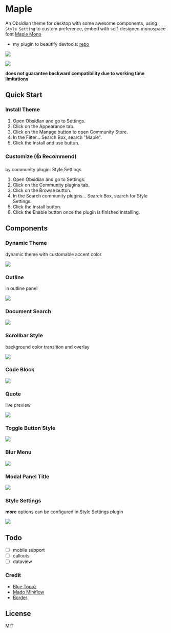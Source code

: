 # Maple

An Obsidian theme for desktop with some awesome components, using `Style Setting` to custom preference, embed with self-designed monospace font [Maple Mono](https://github.com/subframe7536/maple-font)

- my plugin to beautify devtools: [repo](https://github.com/subframe7536/obsidian-devtools-font-and-scrollbar)

![](img/screenshot_source.webp)

<a href="https://www.buymeacoffee.com/subframe753"><img src="https://img.buymeacoffee.com/button-api/?text=Buy me a coffee&emoji=&slug=subframe753&button_colour=5F7FFF&font_colour=ffffff&font_family=Lato&outline_colour=000000&coffee_colour=FFDD00" /></a>

**does not guarantee backward compatibility due to working time limitations**

## Quick Start

### Install Theme

1. Open Obsidian and go to Settings.
2. Click on the Appearance tab.
3. Click on the Manage button to open Community Store.
4. In the Filter... Search Box, search "Maple".
5. Click the Install and use button.

### Customize (👍 Recommend)

by community plugin: Style Settings

1. Open Obsidian and go to Settings.
2. Click on the Community plugins tab.
3. Click on the Browse button.
4. In the Search community plugins... Search Box, search for Style Settings.
5. Click the Install button.
6. Click the Enable button once the plugin is finished installing.

## Components

### Dynamic Theme

dynamic theme with customable accent color

![](img/dynamic.png)

### Outline

in outline panel

![](./img/outline.gif)

### Document Search

![](img/container-query.gif)

### Scrollbar Style

background color transition and overlay

![](img/scrollbar.gif)

### Code Block

![](img/code.png)

### Quote

live preview

![](img/quote.png)

### Toggle Button Style

![](img/toggle.gif)

### Blur Menu

![](img/blur.png)

### Modal Panel Title

![](img/input.gif)

### Style Settings

**more** options can be configured in Style Settings plugin

![](img/style_setting.png)

## Todo

- [ ] mobile support
- [ ] callouts
- [ ] dataview

### Credit

- [Blue Topaz](https://github.com/whyt-byte/Blue-Topaz_Obsidian-css)
- [Mado Miniflow](https://github.com/hydescarf/Obsidian-Theme-Mado-Miniflow)
- [Border](https://github.com/Akifyss/obsidian-border)

## License

MIT
